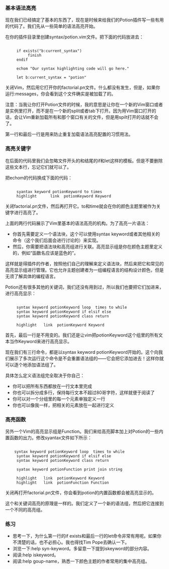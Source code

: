### 基本语法高亮

现在我们已经搞定了基本的东西了，现在是时候来给我们的Potion插件写一些有用的代码了。我们先从一些简单的语法高亮开始。

在你的插件目录里创建syntax/potion.vim文件。把下面的代码放进去：
<pre><code>
     if exists("b:current_syntax")
          finish
     endif
     
     echom "Our syntax highlighting code will go here."

     let b:current_syntax = "potion"
</code></pre>

关闭Vim，然后用它打开你的factorial.pn文件。什么都没有发生，但是，如果你运行:messages，你会看到这个文件确实是被加载了的。

注意：当我让你打开Potion文件的时候，我的意思是让你在一个新的Vim窗口或者是实例里打开，而不是在一个新的split或者tab下打开。因为用Vim窗口打开的话，会让Vim重新加载所有和那个窗口有关的文件，但是用spilt打开的话就不会了。

第一行和最后一行是用来防止重复加载语法高亮配置的习惯用法。

### 高亮关键字

在后面的代码里我们会忽略文件开头的和结尾的if和let这样的模板。但是不要删除这些文本行，忘记它们就可以了。

把echom的代码换成下面的代码：
<pre><code>
     syantax keyword potionKeyword to times
     highlight      link  potionKeyword Keyword
</code></pre>

关闭factorial.pn文件，然后再打开它。to和time就会在你的颜色主题里被作为关键字进行高亮了。

上面的两行代码展示了Vim里基本的语法高亮的机构。为了高亮一片语法：

- 你首先需要定义一个语法块，这个可以使用syntax keyword或者其他相关的命令（这个我们后面会进行讨论的）来实现。     
- 然后，你需要把语法块和高亮组进行关联。高亮显示组是你在颜色主题里定义的，例如“函数名应该是蓝色的”。

这样就是得插件的作者，按照他们自己的理解来定义语法块，然后来把它和常见的高亮显示组进行管理。它也允许主题创建者为一组编程语言的结构设计颜色，但是无须了解具体的编程语言。

Potion还有很多其他的关键词，我们还没有用到过，所以我们也要把它们加进来，进行高亮显示：
<pre><code>     
     syntax keyword potionKeyword loop  times to while
     syntax keyword potionKeyword if elsif else
     syntax keyword potionKeyword class return

     highlight   link  potionKeyword Keyword
</code></pre>

首先，最后一行是不用变的。我们还是让vim把potionKeyword这个组里的所有文本当作Keyword来进行高亮显示。

现在我们有三行命令，都是以syntax keyword potionKeyword开始的。这个向我们展示了多次运行这个命令是不会重置语法组的——它会把它添加进去！这样你就可以逐个地添加语法组了。

具体怎么定义语法组完全取决于你自己：
          
- 你可以把所有东西都放在一行文本里完成
- 你也可以拆分成多行，保持每行文本不超过80哥字符，这样就便于阅读了
- 你可以对一个分组里的每一个元素单独定义一行
- 你也可以像我一样，把相关的元素放在一起进行定义

### 高亮函数

另外一个Vim的高亮显示组是Function。我们来给高亮脚本加上对Potion的一些内置函数的出力。修改syantax文件如下所示：
<pre><code>
    syntax keyword potionKeyword loop  times to while
     syntax keyword potionKeyword if elsif else
     syntax keyword potionKeyword class return
     
     syatax keyword potionFunction print join string

     highlight   link  potionKeyword Keyword
     highlight   link  potionFunction Function
</code></pre>

关闭再打开factorial.pn文件，你会看到potion的内置函数都会被高亮显示的。

这个和关键词高亮的原理是一样的。我们定义了一个新的语法组，然后把它连接到一个不同的高亮组。

### 练习

- 思考一下，为什么第一行的if exists和最后一行的let命令非常有用呢。如果你不清楚的话，也不必担心。我也得找Tim Pope去确认一下。
- 浏览一下:help syn-keyword。多留意一下提到iskeyword的部分内容。
- 阅读:help iskeyword。
- 阅读:help goup-name，熟悉一下颜色主题的作者常用的集中高亮组。     
